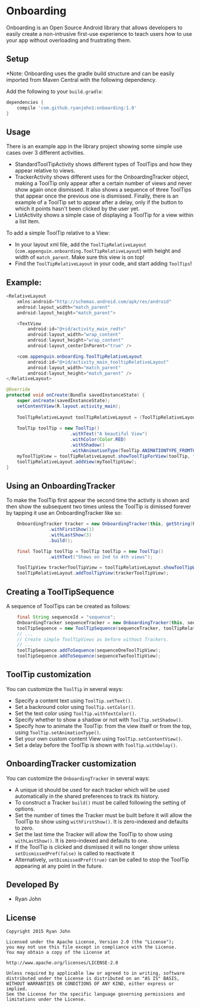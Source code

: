 Onboarding
===========

Onboarding is an Open Source Android library that allows developers to easily create a non-intrusive
first-use experience to teach users how to use your app without overloading and frustrating them.

Setup
-----
*Note: Onboarding uses the gradle build structure and can be easily imported from Maven Central
with the following dependency.

Add the following to your `build.gradle`:


```groovy
dependencies {
    compile 'com.github.ryanjohn1:onboarding:1.0'
}

```
Usage
-----

There is an example app in the library project showing some simple use cases over 3 different activities.
* StandardToolTipActivity shows different types of ToolTips and how they appear relative to views.
* TrackerActivity shows different uses for the OnboardingTracker object, making a ToolTip only appear
after a certain number of views and never show again once dismissed. It also shows a sequence of three
ToolTips that appear once the previous one is dismissed. Finally, there is an example of a ToolTip set
to appear after a delay, only if the button to which it points hasn't been clicked by the user yet.
* ListActivity shows a simple case of displaying a ToolTip for a view within a list item.


To add a simple ToolTip relative to a View:
* In your layout xml file, add the `ToolTipRelativeLayout` (`com.appenguin.onboarding.ToolTipRelativeLayout`) with height and width of `match_parent`. Make sure this view is on top!
* Find the `ToolTipRelativeLayout` in your code, and start adding `ToolTips`!

Example:
-----
```java
<RelativeLayout
	xmlns:android="http://schemas.android.com/apk/res/android"
	android:layout_width="match_parent"
	android:layout_height="match_parent">

	<TextView
	    android:id="@+id/activity_main_redtv"
	    android:layout_width="wrap_content"
	    android:layout_height="wrap_content"
	    android:layout_centerInParent="true" />

	<com.appenguin.onboarding.ToolTipRelativeLayout
		android:id="@+id/activity_main_tooltipRelativeLayout"
		android:layout_width="match_parent"
		android:layout_height="match_parent" />
</RelativeLayout>

@Override
protected void onCreate(Bundle savedInstanceState) {
	super.onCreate(savedInstanceState);
	setContentView(R.layout.activity_main);
	
	ToolTipRelativeLayout toolTipRelativeLayout = (ToolTipRelativeLayout) findViewById(R.id.activity_main_tooltipRelativeLayout);
		
	ToolTip toolTip = new ToolTip()
	                    .withText("A beautiful View")
	                    .withColor(Color.RED)
	                    .withShadow()
						.withAnimationType(ToolTip.ANIMATIONTYPE_FROMTOP);
	myToolTipView = toolTipRelativeLayout.showToolTipForView(toolTip, findViewById(R.id.activity_main_redtv));
	toolTipRelativeLayout.addView(myToolTipView);
}
```
	


Using an OnboardingTracker
-----

To make the ToolTip first appear the second time the activity is shown and then show the subsequent
two times unless the ToolTip is dimissed forever by tapping it use an OnboardingTracker like so:

```java
    OnboardingTracker tracker = new OnboardingTracker(this, getString(R.string.tracker_first_button))
                .withFirstShow(1)
                .withLastShow(3)
                .build();

    final ToolTip toolTip = ToolTip toolTip = new ToolTip()
                .withText("Shows on 2nd to 4th views");

    ToolTipView trackerToolTipView = toolTipRelativeLayout.showToolTipWithTracker(toolTip, findViewById(R.id.activity_main_orangetv), tracker);
    toolTipRelativeLayout.addToolTipView(trackerToolTipView);
```

Creating a ToolTipSequence
-----

A sequence of ToolTips can be created as follows:

```java
    final String sequenceId = "sequence";
    OnboardingTracker sequenceTracker = new OnboardingTracker(this, sequenceId).build();
    toolTipSequence = new ToolTipSequence(sequenceTracker, toolTipRelativeLayout);
    // ...
    // Create simple ToolTipViews as before without Trackers.
    // ...
    toolTipSequence.addToSequence(sequenceOneToolTipView);
    toolTipSequence.addToSequence(sequenceTwoToolTipView);
```

ToolTip customization
-----
You can customize the `ToolTip` in several ways:

* Specify a content text using `ToolTip.setText()`.
* Set a backround color using `ToolTip.setColor()`.
* Set the text color using `ToolTip.withTextColor()`.
* Specify whether to show a shadow or not with `ToolTip.setShadow()`.
* Specify how to animate the ToolTip: from the view itself or from the top, using `ToolTip.setAnimationType()`.
* Set your own custom content View using `ToolTip.setContentView()`.
* Set a delay before the ToolTip is shown with `ToolTip.withDelay()`.


OnboardingTracker customization
-----
You can customize the `OnboardingTracker` in several ways:

* A unique id should be used for each tracker which will be used automatically in the shared preferences to track
its history.
* To construct a Tracker `build()` must be called following the setting of options.
* Set the number of times the Tracker must be built before it will allow the ToolTip to show using
 `withFirstShow()`. It is zero-indexed and defaults to zero.
* Set the last time the Tracker will allow the ToolTip to show using `withLastShow()`.
It is zero-indexed and defaults to one.
* If the ToolTip is clicked and dismissed it will no longer show unless `setDismissedPref(false)`
is called to reactivate it
* Alternatively, `setDismissedPref(true)` can be called to stop the ToolTip appearing at any point in the future.

Developed By
-----
* Ryan John

License
-----

	Copyright 2015 Ryan John

	Licensed under the Apache License, Version 2.0 (the "License");
	you may not use this file except in compliance with the License.
	You may obtain a copy of the License at

	http://www.apache.org/licenses/LICENSE-2.0

	Unless required by applicable law or agreed to in writing, software
	distributed under the License is distributed on an "AS IS" BASIS,
	WITHOUT WARRANTIES OR CONDITIONS OF ANY KIND, either express or implied.
	See the License for the specific language governing permissions and
	limitations under the License.
